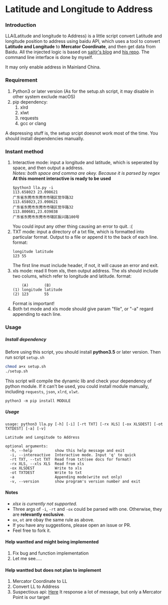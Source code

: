 # Latitude and Longitude to Address

### Introduction
LLA(Latitude and longitude to Address) is a little script convert Latitude and longitude position to address using baidu API, which uses a tool to convert **Latitude and Longitude** to **Mercator Coordinate**, and then get data from Baidu. All the injected logic is based on [saitjr's blog](http://www.saitjr.com/uncategorized/baidu-location-picker-interface.html) and [his repo](https://github.com/saitjr/STConvertLL2MC). The command line interface is done by myself.

It may only enable address in Mainland China.
### Requirement
1. Python3 or later version (As for the setup.sh script, it may disable in other system exclude macOS)
2. pip dependency:
	1. xlrd
	2. xlwt
	3. requests
	4. gcc or clang

A depressing stuff is, the setup srcipt doesnot work most of the time. You should install dependencies manually.

### Instant method
1. Interactive mode: input a longitude and latitude, which is seperated by space, and then output a address.  
	*Notes: both space and comma are okey. Because it is parsed by regex*
	**At this moment interactive is ready to be used**  
	```
	$python3 lla.py -i
	113.658023 23.098621
	广东省东莞市东莞市市辖区觉华路32
	113.658023,23.098621
	广东省东莞市东莞市市辖区觉华路32
	113.800681,23.039038
	广东省东莞市东莞市市辖区振兴路100号
	```
	You could input any other thing causing an error to quit. :(
2. TXT mode: input a directory of a txt file, which is formatted into particular format. Output to a file or append it to the back of each line.
	format:
	```
	longitude latitude
	123 55
	```
	The first line must include header, if not, it will cause an error and exit.
3. xls mode: read ll from xls, then output address. The xls should include two colums, which refer to longitude and latitude.
	format:
	```
	    (A)   	  (B)
	(1) longitude latitude
	(2) 123       55
	```
	Format is important!
4. Both txt mode and xls mode should give param "file", or "-a" regard appending to each line.

### Usage

##### Install dependency
Before using this script, you should install **python3.5** or later version. Then run script `setup.sh`
```bash
chmod a+x setup.sh
./setup.sh
```
This script will compile the dynamic lib and check your dependency of python module. If it can't be used, you could install module manually, including `requests`, `json`, `xlrd`, `xlwt`.
```
python3 -m pip install MODULE
```

##### Usage
```
usage: python3 lla.py [-h] [-i] [-rt TXT] [-rx XLS] [-ox XLSDEST] [-ot TXTDEST] [-a] [-v]

Latitude and Longitude to Address

optional arguments:
  -h, --help          show this help message and exit
  -i, --intereactive  Interactive mode. Input 'q' to quick
  -rt TXT, --txt TXT  Read from txt(see docs for format)
  -rx XLS, --xls XLS  Read from xls
  -ox XLSDEST         Write to xls
  -ot TXTDEST         Write to txt
  -a                  Appending mode(write out only)
  -v, --version       show program's version number and exit
```
#### Notes
 - *xlsx is currently not supported.*
 - Three args of `-i`, `-rt` and `-ox` could be parsed with one. Otherwise, they are **relevantly exclusive**.
 - `ox`, `ot` are obay the same rule as above.
 - If you have any suggestions, please open an issue or PR.
 - Feel free to fork it.
#### Help wantted and might being implemented
1. Fix bug and function implementation
2. Let me see.....
#### Help wantted but does not plan to implement
1. Mercator Coordinate to LL
2. Convert LL to Address
3. Suspectious api:
	[Here](http://api.map.baidu.com/?qt=s&wd=%E5%B9%BF%E5%B7%9E%E5%B8%82%E5%A4%A9%E6%B2%B3%E5%8C%BA%E4%B8%AD%E5%B1%B1%E5%A4%A7%E9%81%93%E8%A5%BF55%E5%8F%B7&ie=utf-8)
	It response a lot of message, but only a Mercator Point is our target


